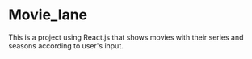 # Movie_lane
This is a project using React.js that shows movies with their series and seasons according to user's input. 
